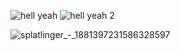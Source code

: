 
![hell yeah](https://github.com/user-attachments/assets/4fa48179-9df5-45ca-99c1-8896aa5da238) ![hell yeah 2](https://github.com/user-attachments/assets/c73e0434-10ec-4693-9c09-40ea9c087931)

![splatlinger_-_1881397231586328597](https://github.com/user-attachments/assets/341b578b-d749-49ec-a654-875741702711)
